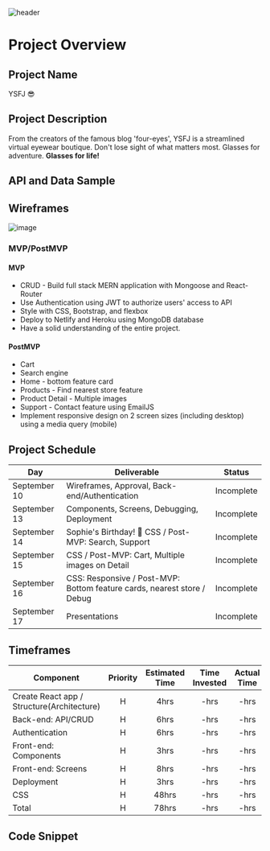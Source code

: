 ![header](https://capsule-render.vercel.app/api?type=waving&color=black&height=300&section=header&text=😎YSFJ🤓&fontSize=90&fontColor=FFFFFF)

# Project Overview

## Project Name

YSFJ 😎

## Project Description

From the creators of the famous blog 'four-eyes', YSFJ is a streamlined virtual eyewear boutique. Don't lose sight of what matters most. Glasses for adventure. **Glasses for life!** 

## API and Data Sample

## Wireframes
![image](https://user-images.githubusercontent.com/78275456/132880851-aa4ce9a4-a5a4-451c-b16c-8ee68de5b579.png)

### MVP/PostMVP

#### MVP 
- CRUD - Build full stack MERN application with Mongoose and React-Router
- Use Authentication using JWT to authorize users' access to API
- Style with CSS, Bootstrap, and flexbox
- Deploy to Netlify and Heroku using MongoDB database
- Have a solid understanding of the entire project. 

#### PostMVP  
- Cart
- Search engine
- Home - bottom feature card
- Products - Find nearest store feature
- Product Detail - Multiple images 
- Support - Contact feature using EmailJS
- Implement responsive design on 2 screen sizes (including desktop) using a media query (mobile)


## Project Schedule

|  Day | Deliverable | Status
|---|---| ---|
|September 10| Wireframes, Approval, Back-end/Authentication | Incomplete
|September 13| Components, Screens, Debugging, Deployment | Incomplete
|September 14| Sophie's Birthday! 🥳  CSS / Post-MVP: Search, Support | Incomplete
|September 15| CSS / Post-MVP: Cart, Multiple images on Detail | Incomplete
|September 16| CSS: Responsive / Post-MVP: Bottom feature cards, nearest store / Debug | Incomplete
|September 17| Presentations | Incomplete


## Timeframes

| Component | Priority | Estimated Time | Time Invested | Actual Time |
| --- | :---: |  :---: | :---: | :---: |
| Create React app / Structure(Architecture) | H | 4hrs| -hrs | -hrs |
| Back-end: API/CRUD | H | 6hrs| -hrs | -hrs |
| Authentication | H | 6hrs| -hrs | -hrs |
| Front-end: Components | H | 3hrs| -hrs | -hrs |
| Front-end: Screens | H | 8hrs| -hrs | -hrs |
| Deployment | H | 3hrs| -hrs | -hrs |
| CSS | H | 48hrs| -hrs | -hrs |
| Total | H | 78hrs| -hrs | -hrs |

## Code Snippet
